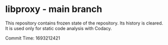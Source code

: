 # libproxy - main branch

This repository contains frozen state of the repository.
Its history is cleared. It is used only for static code
analysis with Codacy.

Commit Time: 1693212421